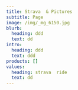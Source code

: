 ```yaml
---
title: Strava  & Pictures
subtitle: Page
image: /img/_mg_6150.jpg
blurb:
  heading: ddd
  text: dd
intro:
  heading: ddd
  text: ddd
products: []
values:
  heading: strava  ride
  text: dd
---
```


